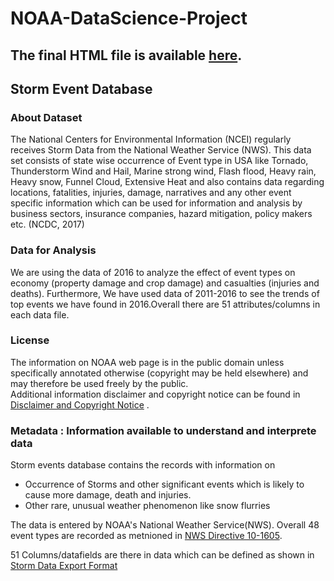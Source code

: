 # NOAA-DataScience-Project
## The final HTML file is available [here](https://rawgit.com/vrahangdale/NOAA-DataScience-Project/master/Deliverables/Git%20Package/CSVPitchers_FinalDocument.html).
## Storm Event Database

### About Dataset
The National Centers for Environmental Information (NCEI) regularly receives Storm Data from the National Weather Service (NWS). This data set consists of state wise occurrence of Event type in USA like Tornado, Thunderstorm Wind and Hail, Marine strong wind, Flash flood, Heavy rain, Heavy snow, Funnel Cloud, Extensive Heat and also contains data regarding locations, fatalities, injuries, damage, narratives and any other event specific information which can be used for information and analysis by business sectors, insurance companies, hazard mitigation, policy makers etc. (NCDC, 2017)

### Data for Analysis
We are using the data of 2016 to analyze the effect of event types on economy (property damage and crop damage) and casualties (injuries and deaths). Furthermore, We have used data of 2011-2016 to see the trends of top events we have found in 2016.Overall there are 51 attributes/columns in each data file.

### License
The information on NOAA web page is in the public domain unless specifically annotated otherwise (copyright may be held elsewhere) and may therefore be used freely by the public.  
Additional information disclaimer and copyright notice can be found in [Disclaimer and Copyright Notice](https://www.nodc.noaa.gov/about/disclaimer.html) .

### Metadata : Information available to understand and interprete data
Storm events database contains the records with information on

* Occurrence of Storms and other significant events which is likely to cause more damage, death and injuries.
* Other rare, unusual weather phenomenon like snow flurries

The data is entered by NOAA's National Weather Service(NWS). Overall 48 event types are recorded as metnioned in [NWS Directive 10-1605](https://www.ncdc.noaa.gov/stormevents/pd01016005curr.pdf).

51 Columns/datafields are there in data which can be defined as shown in [Storm Data Export Format](http://www1.ncdc.noaa.gov/pub/data/swdi/stormevents/csvfiles/Storm-Data-Export-Format.docx)
